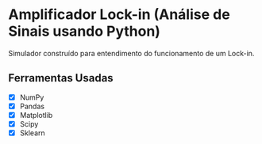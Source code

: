 # Amplificador Lock-in (Análise de Sinais usando Python)

Simulador construído para entendimento do funcionamento de um Lock-in.

## Ferramentas Usadas

- [x] NumPy
- [x] Pandas
- [x] Matplotlib
- [x] Scipy
- [x] Sklearn
